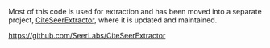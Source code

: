 Most of this code is used for extraction and has been moved into a separate project, [CiteSeerExtractor](https://github.com/SeerLabs/CiteSeerExtractor), where it is updated and maintained.

https://github.com/SeerLabs/CiteSeerExtractor
